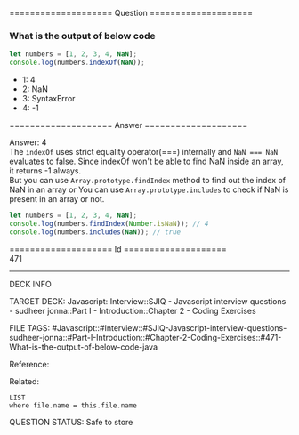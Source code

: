 ==================== Question ====================  

### What is the output of below code

```javascript
let numbers = [1, 2, 3, 4, NaN];
console.log(numbers.indexOf(NaN));
```

- 1: 4
- 2: NaN
- 3: SyntaxError
- 4: -1  

==================== Answer ====================  

Answer: 4  
The `indexOf` uses strict equality operator(===) internally and `NaN === NaN`
evaluates to false. Since indexOf won't be able to find NaN inside an array, it
returns -1 always.  
But you can use `Array.prototype.findIndex` method to find out the index of NaN
in an array or You can use `Array.prototype.includes` to check if NaN is present
in an array or not.

```javascript
let numbers = [1, 2, 3, 4, NaN];
console.log(numbers.findIndex(Number.isNaN)); // 4
console.log(numbers.includes(NaN)); // true
```

==================== Id ====================  
471

---

DECK INFO

TARGET DECK: Javascript::Interview::SJIQ - Javascript interview questions - sudheer jonna::Part I - Introduction::Chapter 2 - Coding Exercises

FILE TAGS: #Javascript::#Interview::#SJIQ-Javascript-interview-questions-sudheer-jonna::#Part-I-Introduction::#Chapter-2-Coding-Exercises::#471-What-is-the-output-of-below-code-java

Reference:

Related:

```dataview
LIST
where file.name = this.file.name
```

QUESTION STATUS: Safe to store
